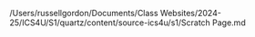 /Users/russellgordon/Documents/Class Websites/2024-25/ICS4U/S1/quartz/content/source-ics4u/s1/Scratch Page.md